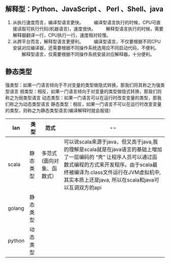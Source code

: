 ## 解释型：Python、JavaScript 、 Perl 、Shell、java
1. 从执行速度而言，编译型语言更快。
　　编译型语言执行的时候，CPU可直接读取可执行代码(机器语言)，速度很快。
　　解释型语言执行的时候，需要解释器翻译一行，CPU执行一行，速度相对较慢。
2. 从跨平台而言，解释型语言更便利。
　　编译型语言，不仅要根据不同CPU安装对应编译器，还需要根据不同操作系统选用应不同启动代码，不便利。
　　解释型语言，仅需要根据不同操作系统安装对应解释器，十分便利。
## 静态类型
强类型：如果一门语言倾向于不对变量的类型做隐式转换，那我们将其称之为强类型语言
弱类型：相反，如果一门语言倾向于对变量的类型做隐式转换，那我们则称之为弱类型语言
动态类型：如果一门语言可以在运行时改变变量的类型，那我们称之为动态类型语言
静态类型：相反，如果一门语言不可以在运行时改变变量的类型，则称之为静态类型语言(编译解释时就会报错）


|lan|类型|范式|--|
|---|---|---|---|
|scala|静态类型|多范式(面向对象、函数式）|可以说scala来源于java，但又高于java,我的理解是scala就是在java语言的基础上增加了一层编码的 “壳” 让程序人员可以通过函数式编程的方式来开发程序。由于scala最终被编译为.class文件运行在JVM虚拟机中,其实本质上还是java, 所以在scala和java可以互调双方的api|
|golang|静态类型|
|python|动态类型|